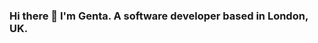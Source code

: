 ### Hi there 👋 I'm Genta. A software developer based in London, UK.

<!--
**gentjanaD/gentjanaD** is a ✨ _special_ ✨ repository because its `README.md` (this file) appears on your GitHub profile.

Here are some ideas to get you started:

- 🔭 I’m currently working on a web platform focused on bringing developers together to collaborate together. [Git Social](https://github.com/Git-Socials)
- 📫 How to reach me: [LinkedIn](https://www.linkedin.com/in/gentademnushaj)
-->

